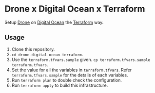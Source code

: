 # Drone x Digital Ocean x Terraform

Setup [Drone](https://github.com/drone/drone) on [Digital Ocean](https://www.digitalocean.com/) the [Terraform](https://www.terraform.io/) way.

## Usage

1. Clone this repository.
2. `cd drone-digital-ocean-terraform`.
3. Use the `terraform.tfvars.sample` given. `cp terraform.tfvars.sample terraform.tfvars`.
4. Set the value for all the variables in `terraform.tfvars`. Refer `terraform.tfvars.sample` for the details of each variables.
5. Run `terraform plan` to double check the configuration.
6. Run `terraform apply` to build this infrastructure.
